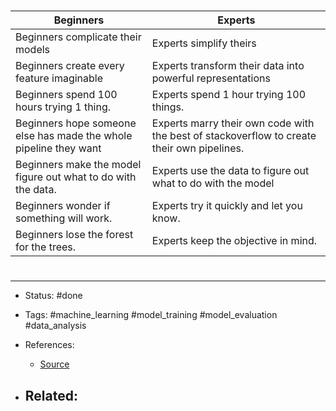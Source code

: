 # 
| Beginners                                                         | Experts                                                                                    |
| ----------------------------------------------------------------- | ------------------------------------------------------------------------------------------ |
| Beginners complicate their models                                 | Experts simplify theirs                                                                    |
| Beginners create every feature imaginable                         | Experts transform their data into powerful representations                                 |
| Beginners spend 100 hours trying 1 thing.                         | Experts spend 1 hour trying 100 things.                                                    |
| Beginners hope someone else has made the whole pipeline they want | Experts marry their own code with the best of stackoverflow to create their own pipelines. |
| Beginners make the model figure out what to do with the data.     | Experts use the data to figure out what to do with the model                               |
| Beginners wonder if something will work.                          | Experts try it quickly and let you know.                                                   |
| Beginners lose the forest for the trees.                          | Experts keep the objective in mind.                                                                                           |


# 

---
- Status: #done

- Tags: #machine_learning #model_training #model_evaluation #data_analysis 

- References:
	- [Source](https://twitter.com/marktenenholtz/status/1516748527451267073)

- Related:
	- 
